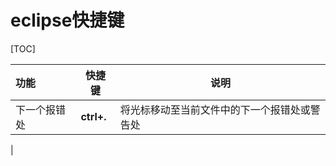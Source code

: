 # eclipse快捷键

[TOC]

| 功能         | 快捷键     | 说明                                         |
| :----------- | ---------- | -------------------------------------------- |
| 下一个报错处 | **ctrl+.** | 将光标移动至当前文件中的下一个报错处或警告处 |
|